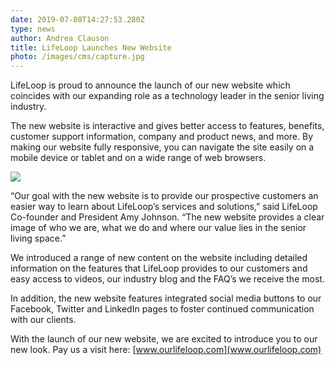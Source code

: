 ```yaml
---
date: 2019-07-08T14:27:53.280Z
type: news
author: Andrea Clauson
title: LifeLoop Launches New Website
photo: /images/cms/capture.jpg
---
```

LifeLoop is proud to announce the launch of our new website which coincides with our expanding role as a technology leader in the senior living industry. 

The new website is interactive and gives better access to features, benefits, customer support information, company and product news, and more. By making our website fully responsive, you can navigate the site easily on a mobile device or tablet and on a wide range of web browsers.

![](/images/cms/new-website-social-media-quote-amy.png)

“Our goal with the new website is to provide our prospective customers an easier way to learn about LifeLoop’s services and solutions,” said LifeLoop Co-founder and President Amy Johnson. “The new website provides a clear image of who we are, what we do and where our value lies in the senior living space.”

We introduced a range of new content on the website including detailed information on the features that LifeLoop provides to our customers and easy access to videos, our industry blog and the FAQ’s we receive the most. 

In addition, the new website features integrated social media buttons to our Facebook, Twitter and LinkedIn pages to foster continued communication with our clients. 

With the launch of our new website, we are excited to introduce you to our new look. Pay us a visit here: [www.ourlifeloop.com](www.ourlifeloop.com)
